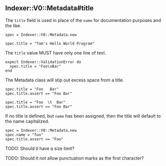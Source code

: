## Indexer::V0::Metadata#title

The `title` field is used in place of the `name` for documentation
purposes and the like.

    spec = Indexer::V0::Metadata.new

    spec.title = "Tom's Hello World Program"

The `title` value MUST have only one line of text.

    expect Indexer::ValidationError do
      spec.title = "Foo\nBar"
    end

The Metadata class will stip out excess space from a title.

    spec.title = "Foo   Bar"
    spec.title.assert == "Foo Bar"

    spec.title = "Foo  \t  Bar"
    spec.title.assert == "Foo Bar"

If no title is defined, but `name` has been assigned, then the title
will default to the name capitalized.

    spec = Indexer::V0::Metadata.new
    spec.name = "foo"
    spec.title.assert == "Foo"



TODO: Should it have a size limit?

TODO: Should it not allow punctuation marks as the first character?

